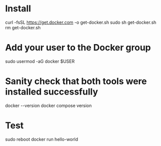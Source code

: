 # Install
curl -fsSL https://get.docker.com -o get-docker.sh
sudo sh get-docker.sh
rm get-docker.sh

# Add your user to the Docker group
sudo usermod -aG docker $USER

# Sanity check that both tools were installed successfully
docker --version
docker compose version

# Test
sudo reboot
docker run hello-world